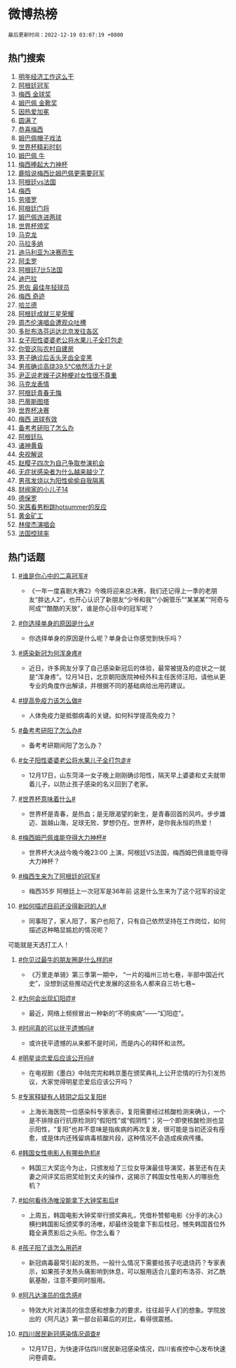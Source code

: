 # 微博热榜

`最后更新时间：2022-12-19 03:07:19 +0800`

## 热门搜索

1. [明年经济工作这么干](https://m.weibo.cn/search?containerid=100103type%3D1%26t%3D10%26q%3D%23%E6%98%8E%E5%B9%B4%E7%BB%8F%E6%B5%8E%E5%B7%A5%E4%BD%9C%E8%BF%99%E4%B9%88%E5%B9%B2%23&stream_entry_id=51&isnewpage=1&extparam=seat%3D1%26pos%3D0%26c_type%3D51%26cate%3D10103%26dgr%3D0%26filter_type%3Drealtimehot%26display_time%3D1671390438%26pre_seqid%3D1671390438683025171102&luicode=10000011&lfid=106003type%253D25%2526t%253D3%2526disable_hot%253D1%2526filter_type%253Drealtimehot)
1. [阿根廷冠军](https://m.weibo.cn/search?containerid=100103type%3D1%26t%3D10%26q%3D%23%E9%98%BF%E6%A0%B9%E5%BB%B7%E5%86%A0%E5%86%9B%23&stream_entry_id=31&isnewpage=1&extparam=seat%3D1%26filter_type%3Drealtimehot%26c_type%3D31%26band_rank%3D1%26cate%3D5001%26dgr%3D0%26lcate%3D5001%26pos%3D0%26realpos%3D1%26q%3D%2523%25E9%2598%25BF%25E6%25A0%25B9%25E5%25BB%25B7%25E5%2586%25A0%25E5%2586%259B%2523%26flag%3D4%26display_time%3D1671390438%26pre_seqid%3D1671390438683025171102&luicode=10000011&lfid=106003type%253D25%2526t%253D3%2526disable_hot%253D1%2526filter_type%253Drealtimehot)
1. [梅西 金球奖](https://m.weibo.cn/search?containerid=100103type%3D1%26t%3D10%26q%3D%23%E6%A2%85%E8%A5%BF+%E9%87%91%E7%90%83%E5%A5%96%23&stream_entry_id=31&isnewpage=1&extparam=seat%3D1%26filter_type%3Drealtimehot%26c_type%3D31%26band_rank%3D2%26cate%3D5001%26dgr%3D0%26lcate%3D5001%26pos%3D1%26realpos%3D2%26q%3D%2523%25E6%25A2%2585%25E8%25A5%25BF%2520%25E9%2587%2591%25E7%2590%2583%25E5%25A5%2596%2523%26flag%3D1%26display_time%3D1671390438%26pre_seqid%3D1671390438683025171102&luicode=10000011&lfid=106003type%253D25%2526t%253D3%2526disable_hot%253D1%2526filter_type%253Drealtimehot)
1. [姆巴佩 金靴奖](https://m.weibo.cn/search?containerid=100103type%3D1%26t%3D10%26q%3D%E5%A7%86%E5%B7%B4%E4%BD%A9+%E9%87%91%E9%9D%B4%E5%A5%96&stream_entry_id=31&isnewpage=1&extparam=seat%3D1%26filter_type%3Drealtimehot%26c_type%3D31%26band_rank%3D3%26cate%3D5001%26dgr%3D0%26lcate%3D5001%26pos%3D2%26realpos%3D3%26q%3D%25E5%25A7%2586%25E5%25B7%25B4%25E4%25BD%25A9%2520%25E9%2587%2591%25E9%259D%25B4%25E5%25A5%2596%26flag%3D1%26display_time%3D1671390438%26pre_seqid%3D1671390438683025171102&luicode=10000011&lfid=106003type%253D25%2526t%253D3%2526disable_hot%253D1%2526filter_type%253Drealtimehot)
1. [因热爱加冕](https://m.weibo.cn/search?containerid=100103type%3D1%26t%3D10%26q%3D%23%E5%9B%A0%E7%83%AD%E7%88%B1%E5%8A%A0%E5%86%95%23&stream_entry_id=31&isnewpage=1&extparam=seat%3D1%26filter_type%3Drealtimehot%26c_type%3D31%26band_rank%3D4%26cate%3D5001%26dgr%3D0%26lcate%3D5001%26pos%3D3%26topic_ad%3D1%26q%3D%2523%25E5%259B%25A0%25E7%2583%25AD%25E7%2588%25B1%25E5%258A%25A0%25E5%2586%2595%2523%26adid%3D175509%26display_time%3D1671390438%26pre_seqid%3D1671390438683025171102&luicode=10000011&lfid=106003type%253D25%2526t%253D3%2526disable_hot%253D1%2526filter_type%253Drealtimehot)
1. [圆满了](https://m.weibo.cn/search?containerid=100103type%3D1%26t%3D10%26q%3D%23%E5%9C%86%E6%BB%A1%E4%BA%86%23&stream_entry_id=31&isnewpage=1&extparam=seat%3D1%26filter_type%3Drealtimehot%26c_type%3D31%26band_rank%3D4%26cate%3D5001%26dgr%3D0%26lcate%3D5001%26pos%3D4%26realpos%3D4%26q%3D%2523%25E5%259C%2586%25E6%25BB%25A1%25E4%25BA%2586%2523%26flag%3D1%26display_time%3D1671390438%26pre_seqid%3D1671390438683025171102&luicode=10000011&lfid=106003type%253D25%2526t%253D3%2526disable_hot%253D1%2526filter_type%253Drealtimehot)
1. [恭喜梅西](https://m.weibo.cn/search?containerid=100103type%3D1%26t%3D10%26q%3D%23%E6%81%AD%E5%96%9C%E6%A2%85%E8%A5%BF%23&stream_entry_id=31&isnewpage=1&extparam=seat%3D1%26filter_type%3Drealtimehot%26c_type%3D31%26band_rank%3D5%26cate%3D5001%26dgr%3D0%26lcate%3D5001%26pos%3D5%26realpos%3D5%26q%3D%2523%25E6%2581%25AD%25E5%2596%259C%25E6%25A2%2585%25E8%25A5%25BF%2523%26flag%3D1%26display_time%3D1671390438%26pre_seqid%3D1671390438683025171102&luicode=10000011&lfid=106003type%253D25%2526t%253D3%2526disable_hot%253D1%2526filter_type%253Drealtimehot)
1. [姆巴佩帽子戏法](https://m.weibo.cn/search?containerid=100103type%3D1%26t%3D10%26q%3D%23%E5%A7%86%E5%B7%B4%E4%BD%A9%E5%B8%BD%E5%AD%90%E6%88%8F%E6%B3%95%23&stream_entry_id=31&isnewpage=1&extparam=seat%3D1%26filter_type%3Drealtimehot%26c_type%3D31%26band_rank%3D6%26cate%3D5001%26dgr%3D0%26lcate%3D5001%26pos%3D6%26realpos%3D6%26q%3D%2523%25E5%25A7%2586%25E5%25B7%25B4%25E4%25BD%25A9%25E5%25B8%25BD%25E5%25AD%2590%25E6%2588%258F%25E6%25B3%2595%2523%26flag%3D1%26display_time%3D1671390438%26pre_seqid%3D1671390438683025171102&luicode=10000011&lfid=106003type%253D25%2526t%253D3%2526disable_hot%253D1%2526filter_type%253Drealtimehot)
1. [世界杯精彩时刻](https://m.weibo.cn/search?containerid=100103type%3D1%26t%3D10%26q%3D%23%E4%B8%96%E7%95%8C%E6%9D%AF%E7%B2%BE%E5%BD%A9%E6%97%B6%E5%88%BB%23&stream_entry_id=31&isnewpage=1&extparam=seat%3D1%26filter_type%3Drealtimehot%26c_type%3D31%26band_rank%3D7%26cate%3D5001%26dgr%3D0%26lcate%3D5001%26pos%3D7%26topic_ad%3D1%26q%3D%2523%25E4%25B8%2596%25E7%2595%258C%25E6%259D%25AF%25E7%25B2%25BE%25E5%25BD%25A9%25E6%2597%25B6%25E5%2588%25BB%2523%26adid%3D175478%26display_time%3D1671390438%26pre_seqid%3D1671390438683025171102&luicode=10000011&lfid=106003type%253D25%2526t%253D3%2526disable_hot%253D1%2526filter_type%253Drealtimehot)
1. [姆巴佩 牛](https://m.weibo.cn/search?containerid=100103type%3D1%26t%3D10%26q%3D%E5%A7%86%E5%B7%B4%E4%BD%A9+%E7%89%9B&stream_entry_id=31&isnewpage=1&extparam=seat%3D1%26filter_type%3Drealtimehot%26c_type%3D31%26band_rank%3D7%26cate%3D5001%26dgr%3D0%26lcate%3D5001%26pos%3D8%26realpos%3D7%26q%3D%25E5%25A7%2586%25E5%25B7%25B4%25E4%25BD%25A9%2520%25E7%2589%259B%26flag%3D0%26display_time%3D1671390438%26pre_seqid%3D1671390438683025171102&luicode=10000011&lfid=106003type%253D25%2526t%253D3%2526disable_hot%253D1%2526filter_type%253Drealtimehot)
1. [梅西捧起大力神杯](https://m.weibo.cn/search?containerid=100103type%3D1%26t%3D10%26q%3D%23%E6%A2%85%E8%A5%BF%E6%8D%A7%E8%B5%B7%E5%A4%A7%E5%8A%9B%E7%A5%9E%E6%9D%AF%23&stream_entry_id=31&isnewpage=1&extparam=seat%3D1%26filter_type%3Drealtimehot%26c_type%3D31%26band_rank%3D8%26cate%3D5001%26dgr%3D0%26lcate%3D5001%26pos%3D9%26realpos%3D8%26q%3D%2523%25E6%25A2%2585%25E8%25A5%25BF%25E6%258D%25A7%25E8%25B5%25B7%25E5%25A4%25A7%25E5%258A%259B%25E7%25A5%259E%25E6%259D%25AF%2523%26flag%3D1%26display_time%3D1671390438%26pre_seqid%3D1671390438683025171102&luicode=10000011&lfid=106003type%253D25%2526t%253D3%2526disable_hot%253D1%2526filter_type%253Drealtimehot)
1. [鹿晗说梅西比姆巴佩更需要冠军](https://m.weibo.cn/search?containerid=100103type%3D1%26t%3D10%26q%3D%23%E9%B9%BF%E6%99%97%E8%AF%B4%E6%A2%85%E8%A5%BF%E6%AF%94%E5%A7%86%E5%B7%B4%E4%BD%A9%E6%9B%B4%E9%9C%80%E8%A6%81%E5%86%A0%E5%86%9B%23&stream_entry_id=31&isnewpage=1&extparam=seat%3D1%26filter_type%3Drealtimehot%26c_type%3D31%26band_rank%3D9%26cate%3D5001%26dgr%3D0%26lcate%3D5001%26pos%3D10%26realpos%3D9%26q%3D%2523%25E9%25B9%25BF%25E6%2599%2597%25E8%25AF%25B4%25E6%25A2%2585%25E8%25A5%25BF%25E6%25AF%2594%25E5%25A7%2586%25E5%25B7%25B4%25E4%25BD%25A9%25E6%259B%25B4%25E9%259C%2580%25E8%25A6%2581%25E5%2586%25A0%25E5%2586%259B%2523%26flag%3D0%26display_time%3D1671390438%26pre_seqid%3D1671390438683025171102&luicode=10000011&lfid=106003type%253D25%2526t%253D3%2526disable_hot%253D1%2526filter_type%253Drealtimehot)
1. [阿根廷vs法国](https://m.weibo.cn/search?containerid=100103type%3D1%26t%3D10%26q%3D%E9%98%BF%E6%A0%B9%E5%BB%B7vs%E6%B3%95%E5%9B%BD&stream_entry_id=31&isnewpage=1&extparam=seat%3D1%26filter_type%3Drealtimehot%26c_type%3D31%26band_rank%3D10%26cate%3D5001%26dgr%3D0%26lcate%3D5001%26pos%3D11%26realpos%3D10%26q%3D%25E9%2598%25BF%25E6%25A0%25B9%25E5%25BB%25B7vs%25E6%25B3%2595%25E5%259B%25BD%26flag%3D2%26display_time%3D1671390438%26pre_seqid%3D1671390438683025171102&luicode=10000011&lfid=106003type%253D25%2526t%253D3%2526disable_hot%253D1%2526filter_type%253Drealtimehot)
1. [梅西](https://m.weibo.cn/search?containerid=100103type%3D1%26t%3D10%26q%3D%E6%A2%85%E8%A5%BF&stream_entry_id=31&isnewpage=1&extparam=seat%3D1%26filter_type%3Drealtimehot%26c_type%3D31%26band_rank%3D11%26cate%3D5001%26dgr%3D0%26lcate%3D5001%26pos%3D12%26realpos%3D11%26q%3D%25E6%25A2%2585%25E8%25A5%25BF%26flag%3D0%26display_time%3D1671390438%26pre_seqid%3D1671390438683025171102&luicode=10000011&lfid=106003type%253D25%2526t%253D3%2526disable_hot%253D1%2526filter_type%253Drealtimehot)
1. [劳塔罗](https://m.weibo.cn/search?containerid=100103type%3D1%26t%3D10%26q%3D%E5%8A%B3%E5%A1%94%E7%BD%97&stream_entry_id=31&isnewpage=1&extparam=seat%3D1%26filter_type%3Drealtimehot%26c_type%3D31%26band_rank%3D12%26cate%3D5001%26dgr%3D0%26lcate%3D5001%26pos%3D13%26realpos%3D12%26q%3D%25E5%258A%25B3%25E5%25A1%2594%25E7%25BD%2597%26flag%3D0%26display_time%3D1671390438%26pre_seqid%3D1671390438683025171102&luicode=10000011&lfid=106003type%253D25%2526t%253D3%2526disable_hot%253D1%2526filter_type%253Drealtimehot)
1. [阿根廷门将](https://m.weibo.cn/search?containerid=100103type%3D1%26t%3D10%26q%3D%23%E9%98%BF%E6%A0%B9%E5%BB%B7%E9%97%A8%E5%B0%86%23&stream_entry_id=31&isnewpage=1&extparam=seat%3D1%26filter_type%3Drealtimehot%26c_type%3D31%26band_rank%3D13%26cate%3D5001%26dgr%3D0%26lcate%3D5001%26pos%3D14%26realpos%3D13%26q%3D%2523%25E9%2598%25BF%25E6%25A0%25B9%25E5%25BB%25B7%25E9%2597%25A8%25E5%25B0%2586%2523%26flag%3D0%26display_time%3D1671390438%26pre_seqid%3D1671390438683025171102&luicode=10000011&lfid=106003type%253D25%2526t%253D3%2526disable_hot%253D1%2526filter_type%253Drealtimehot)
1. [姆巴佩连进两球](https://m.weibo.cn/search?containerid=100103type%3D1%26t%3D10%26q%3D%23%E5%A7%86%E5%B7%B4%E4%BD%A9%E8%BF%9E%E8%BF%9B%E4%B8%A4%E7%90%83%23&stream_entry_id=31&isnewpage=1&extparam=seat%3D1%26filter_type%3Drealtimehot%26c_type%3D31%26band_rank%3D14%26cate%3D5001%26dgr%3D0%26lcate%3D5001%26pos%3D15%26realpos%3D14%26q%3D%2523%25E5%25A7%2586%25E5%25B7%25B4%25E4%25BD%25A9%25E8%25BF%259E%25E8%25BF%259B%25E4%25B8%25A4%25E7%2590%2583%2523%26flag%3D0%26display_time%3D1671390438%26pre_seqid%3D1671390438683025171102&luicode=10000011&lfid=106003type%253D25%2526t%253D3%2526disable_hot%253D1%2526filter_type%253Drealtimehot)
1. [世界杯颁奖](https://m.weibo.cn/search?containerid=100103type%3D1%26t%3D10%26q%3D%E4%B8%96%E7%95%8C%E6%9D%AF%E9%A2%81%E5%A5%96&stream_entry_id=31&isnewpage=1&extparam=seat%3D1%26filter_type%3Drealtimehot%26c_type%3D31%26band_rank%3D15%26cate%3D5001%26dgr%3D0%26lcate%3D5001%26pos%3D16%26realpos%3D15%26q%3D%25E4%25B8%2596%25E7%2595%258C%25E6%259D%25AF%25E9%25A2%2581%25E5%25A5%2596%26flag%3D1%26display_time%3D1671390438%26pre_seqid%3D1671390438683025171102&luicode=10000011&lfid=106003type%253D25%2526t%253D3%2526disable_hot%253D1%2526filter_type%253Drealtimehot)
1. [马克龙](https://m.weibo.cn/search?containerid=100103type%3D1%26t%3D10%26q%3D%23%E9%A9%AC%E5%85%8B%E9%BE%99%23&stream_entry_id=31&isnewpage=1&extparam=seat%3D1%26filter_type%3Drealtimehot%26c_type%3D31%26band_rank%3D16%26cate%3D5001%26dgr%3D0%26lcate%3D5001%26pos%3D17%26realpos%3D16%26q%3D%2523%25E9%25A9%25AC%25E5%2585%258B%25E9%25BE%2599%2523%26flag%3D0%26display_time%3D1671390438%26pre_seqid%3D1671390438683025171102&luicode=10000011&lfid=106003type%253D25%2526t%253D3%2526disable_hot%253D1%2526filter_type%253Drealtimehot)
1. [马拉多纳](https://m.weibo.cn/search?containerid=100103type%3D1%26t%3D10%26q%3D%E9%A9%AC%E6%8B%89%E5%A4%9A%E7%BA%B3&stream_entry_id=31&isnewpage=1&extparam=seat%3D1%26filter_type%3Drealtimehot%26c_type%3D31%26band_rank%3D17%26cate%3D5001%26dgr%3D0%26lcate%3D5001%26pos%3D18%26realpos%3D17%26q%3D%25E9%25A9%25AC%25E6%258B%2589%25E5%25A4%259A%25E7%25BA%25B3%26flag%3D0%26display_time%3D1671390438%26pre_seqid%3D1671390438683025171102&luicode=10000011&lfid=106003type%253D25%2526t%253D3%2526disable_hot%253D1%2526filter_type%253Drealtimehot)
1. [迪马利亚为决赛而生](https://m.weibo.cn/search?containerid=100103type%3D1%26t%3D10%26q%3D%23%E8%BF%AA%E9%A9%AC%E5%88%A9%E4%BA%9A%E4%B8%BA%E5%86%B3%E8%B5%9B%E8%80%8C%E7%94%9F%23&stream_entry_id=31&isnewpage=1&extparam=seat%3D1%26filter_type%3Drealtimehot%26c_type%3D31%26band_rank%3D18%26cate%3D5001%26dgr%3D0%26lcate%3D5001%26pos%3D19%26realpos%3D18%26q%3D%2523%25E8%25BF%25AA%25E9%25A9%25AC%25E5%2588%25A9%25E4%25BA%259A%25E4%25B8%25BA%25E5%2586%25B3%25E8%25B5%259B%25E8%2580%258C%25E7%2594%259F%2523%26flag%3D0%26display_time%3D1671390438%26pre_seqid%3D1671390438683025171102&luicode=10000011&lfid=106003type%253D25%2526t%253D3%2526disable_hot%253D1%2526filter_type%253Drealtimehot)
1. [阿圭罗](https://m.weibo.cn/search?containerid=100103type%3D1%26t%3D10%26q%3D%E9%98%BF%E5%9C%AD%E7%BD%97&stream_entry_id=31&isnewpage=1&extparam=seat%3D1%26filter_type%3Drealtimehot%26c_type%3D31%26band_rank%3D19%26cate%3D5001%26dgr%3D0%26lcate%3D5001%26pos%3D20%26realpos%3D19%26q%3D%25E9%2598%25BF%25E5%259C%25AD%25E7%25BD%2597%26flag%3D1%26display_time%3D1671390438%26pre_seqid%3D1671390438683025171102&luicode=10000011&lfid=106003type%253D25%2526t%253D3%2526disable_hot%253D1%2526filter_type%253Drealtimehot)
1. [阿根廷7比5法国](https://m.weibo.cn/search?containerid=100103type%3D1%26t%3D10%26q%3D%23%E9%98%BF%E6%A0%B9%E5%BB%B77%E6%AF%945%E6%B3%95%E5%9B%BD%23&stream_entry_id=31&isnewpage=1&extparam=seat%3D1%26filter_type%3Drealtimehot%26c_type%3D31%26band_rank%3D20%26cate%3D5001%26dgr%3D0%26lcate%3D5001%26pos%3D21%26realpos%3D20%26q%3D%2523%25E9%2598%25BF%25E6%25A0%25B9%25E5%25BB%25B77%25E6%25AF%25945%25E6%25B3%2595%25E5%259B%25BD%2523%26flag%3D1%26display_time%3D1671390438%26pre_seqid%3D1671390438683025171102&luicode=10000011&lfid=106003type%253D25%2526t%253D3%2526disable_hot%253D1%2526filter_type%253Drealtimehot)
1. [迪巴拉](https://m.weibo.cn/search?containerid=100103type%3D1%26t%3D10%26q%3D%E8%BF%AA%E5%B7%B4%E6%8B%89&stream_entry_id=31&isnewpage=1&extparam=seat%3D1%26filter_type%3Drealtimehot%26c_type%3D31%26band_rank%3D21%26cate%3D5001%26dgr%3D0%26lcate%3D5001%26pos%3D22%26realpos%3D21%26q%3D%25E8%25BF%25AA%25E5%25B7%25B4%25E6%258B%2589%26flag%3D0%26display_time%3D1671390438%26pre_seqid%3D1671390438683025171102&luicode=10000011&lfid=106003type%253D25%2526t%253D3%2526disable_hot%253D1%2526filter_type%253Drealtimehot)
1. [恩佐 最佳年轻球员](https://m.weibo.cn/search?containerid=100103type%3D1%26t%3D10%26q%3D%E6%81%A9%E4%BD%90+%E6%9C%80%E4%BD%B3%E5%B9%B4%E8%BD%BB%E7%90%83%E5%91%98&stream_entry_id=31&isnewpage=1&extparam=seat%3D1%26filter_type%3Drealtimehot%26c_type%3D31%26band_rank%3D22%26cate%3D5001%26dgr%3D0%26lcate%3D5001%26pos%3D23%26realpos%3D22%26q%3D%25E6%2581%25A9%25E4%25BD%2590%2520%25E6%259C%2580%25E4%25BD%25B3%25E5%25B9%25B4%25E8%25BD%25BB%25E7%2590%2583%25E5%2591%2598%26flag%3D1%26display_time%3D1671390438%26pre_seqid%3D1671390438683025171102&luicode=10000011&lfid=106003type%253D25%2526t%253D3%2526disable_hot%253D1%2526filter_type%253Drealtimehot)
1. [梅西 奇迹](https://m.weibo.cn/search?containerid=100103type%3D1%26t%3D10%26q%3D%E6%A2%85%E8%A5%BF+%E5%A5%87%E8%BF%B9&stream_entry_id=31&isnewpage=1&extparam=seat%3D1%26filter_type%3Drealtimehot%26c_type%3D31%26band_rank%3D23%26cate%3D5001%26dgr%3D0%26lcate%3D5001%26pos%3D24%26realpos%3D23%26q%3D%25E6%25A2%2585%25E8%25A5%25BF%2520%25E5%25A5%2587%25E8%25BF%25B9%26flag%3D1%26display_time%3D1671390438%26pre_seqid%3D1671390438683025171102&luicode=10000011&lfid=106003type%253D25%2526t%253D3%2526disable_hot%253D1%2526filter_type%253Drealtimehot)
1. [哈兰德](https://m.weibo.cn/search?containerid=100103type%3D1%26t%3D10%26q%3D%E5%93%88%E5%85%B0%E5%BE%B7&stream_entry_id=31&isnewpage=1&extparam=seat%3D1%26filter_type%3Drealtimehot%26c_type%3D31%26band_rank%3D24%26cate%3D5001%26dgr%3D0%26lcate%3D5001%26pos%3D25%26realpos%3D24%26q%3D%25E5%2593%2588%25E5%2585%25B0%25E5%25BE%25B7%26flag%3D1%26display_time%3D1671390438%26pre_seqid%3D1671390438683025171102&luicode=10000011&lfid=106003type%253D25%2526t%253D3%2526disable_hot%253D1%2526filter_type%253Drealtimehot)
1. [阿根廷成就三星荣耀](https://m.weibo.cn/search?containerid=100103type%3D1%26t%3D10%26q%3D%23%E9%98%BF%E6%A0%B9%E5%BB%B7%E6%88%90%E5%B0%B1%E4%B8%89%E6%98%9F%E8%8D%A3%E8%80%80%23&stream_entry_id=31&isnewpage=1&extparam=seat%3D1%26filter_type%3Drealtimehot%26c_type%3D31%26band_rank%3D25%26cate%3D5001%26dgr%3D0%26lcate%3D5001%26pos%3D26%26realpos%3D25%26q%3D%2523%25E9%2598%25BF%25E6%25A0%25B9%25E5%25BB%25B7%25E6%2588%2590%25E5%25B0%25B1%25E4%25B8%2589%25E6%2598%259F%25E8%258D%25A3%25E8%2580%2580%2523%26flag%3D1%26display_time%3D1671390438%26pre_seqid%3D1671390438683025171102&luicode=10000011&lfid=106003type%253D25%2526t%253D3%2526disable_hot%253D1%2526filter_type%253Drealtimehot)
1. [周杰伦演唱会遭观众吐槽](https://m.weibo.cn/search?containerid=100103type%3D1%26t%3D10%26q%3D%23%E5%91%A8%E6%9D%B0%E4%BC%A6%E6%BC%94%E5%94%B1%E4%BC%9A%E9%81%AD%E8%A7%82%E4%BC%97%E5%90%90%E6%A7%BD%23&stream_entry_id=31&isnewpage=1&extparam=seat%3D1%26filter_type%3Drealtimehot%26c_type%3D31%26band_rank%3D26%26cate%3D5001%26dgr%3D0%26lcate%3D5001%26pos%3D27%26realpos%3D26%26q%3D%2523%25E5%2591%25A8%25E6%259D%25B0%25E4%25BC%25A6%25E6%25BC%2594%25E5%2594%25B1%25E4%25BC%259A%25E9%2581%25AD%25E8%25A7%2582%25E4%25BC%2597%25E5%2590%2590%25E6%25A7%25BD%2523%26flag%3D0%26display_time%3D1671390438%26pre_seqid%3D1671390438683025171102&luicode=10000011&lfid=106003type%253D25%2526t%253D3%2526disable_hot%253D1%2526filter_type%253Drealtimehot)
1. [多批布洛芬运达北京发往各区](https://m.weibo.cn/search?containerid=100103type%3D1%26t%3D10%26q%3D%23%E5%A4%9A%E6%89%B9%E5%B8%83%E6%B4%9B%E8%8A%AC%E8%BF%90%E8%BE%BE%E5%8C%97%E4%BA%AC%E5%8F%91%E5%BE%80%E5%90%84%E5%8C%BA%23&stream_entry_id=31&isnewpage=1&extparam=seat%3D1%26filter_type%3Drealtimehot%26c_type%3D31%26band_rank%3D27%26cate%3D5001%26dgr%3D0%26lcate%3D5001%26pos%3D28%26realpos%3D27%26q%3D%2523%25E5%25A4%259A%25E6%2589%25B9%25E5%25B8%2583%25E6%25B4%259B%25E8%258A%25AC%25E8%25BF%2590%25E8%25BE%25BE%25E5%258C%2597%25E4%25BA%25AC%25E5%258F%2591%25E5%25BE%2580%25E5%2590%2584%25E5%258C%25BA%2523%26flag%3D0%26display_time%3D1671390438%26pre_seqid%3D1671390438683025171102&luicode=10000011&lfid=106003type%253D25%2526t%253D3%2526disable_hot%253D1%2526filter_type%253Drealtimehot)
1. [女子阳性婆婆老公将水果儿子全打包走](https://m.weibo.cn/search?containerid=100103type%3D1%26t%3D10%26q%3D%23%E5%A5%B3%E5%AD%90%E9%98%B3%E6%80%A7%E5%A9%86%E5%A9%86%E8%80%81%E5%85%AC%E5%B0%86%E6%B0%B4%E6%9E%9C%E5%84%BF%E5%AD%90%E5%85%A8%E6%89%93%E5%8C%85%E8%B5%B0%23&stream_entry_id=31&isnewpage=1&extparam=seat%3D1%26filter_type%3Drealtimehot%26c_type%3D31%26band_rank%3D28%26cate%3D5001%26dgr%3D0%26lcate%3D5001%26pos%3D29%26realpos%3D28%26q%3D%2523%25E5%25A5%25B3%25E5%25AD%2590%25E9%2598%25B3%25E6%2580%25A7%25E5%25A9%2586%25E5%25A9%2586%25E8%2580%2581%25E5%2585%25AC%25E5%25B0%2586%25E6%25B0%25B4%25E6%259E%259C%25E5%2584%25BF%25E5%25AD%2590%25E5%2585%25A8%25E6%2589%2593%25E5%258C%2585%25E8%25B5%25B0%2523%26flag%3D0%26display_time%3D1671390438%26pre_seqid%3D1671390438683025171102&luicode=10000011&lfid=106003type%253D25%2526t%253D3%2526disable_hot%253D1%2526filter_type%253Drealtimehot)
1. [你管这叫农村自建房](https://m.weibo.cn/search?containerid=100103type%3D1%26t%3D10%26q%3D%23%E4%BD%A0%E7%AE%A1%E8%BF%99%E5%8F%AB%E5%86%9C%E6%9D%91%E8%87%AA%E5%BB%BA%E6%88%BF%23&stream_entry_id=31&isnewpage=1&extparam=seat%3D1%26filter_type%3Drealtimehot%26c_type%3D31%26band_rank%3D29%26cate%3D5001%26dgr%3D0%26lcate%3D5001%26pos%3D30%26realpos%3D29%26q%3D%2523%25E4%25BD%25A0%25E7%25AE%25A1%25E8%25BF%2599%25E5%258F%25AB%25E5%2586%259C%25E6%259D%2591%25E8%2587%25AA%25E5%25BB%25BA%25E6%2588%25BF%2523%26flag%3D0%26display_time%3D1671390438%26pre_seqid%3D1671390438683025171102&luicode=10000011&lfid=106003type%253D25%2526t%253D3%2526disable_hot%253D1%2526filter_type%253Drealtimehot)
1. [男子确诊后舌头牙齿全变黑](https://m.weibo.cn/search?containerid=100103type%3D1%26t%3D10%26q%3D%23%E7%94%B7%E5%AD%90%E7%A1%AE%E8%AF%8A%E5%90%8E%E8%88%8C%E5%A4%B4%E7%89%99%E9%BD%BF%E5%85%A8%E5%8F%98%E9%BB%91%23&stream_entry_id=31&isnewpage=1&extparam=seat%3D1%26filter_type%3Drealtimehot%26c_type%3D31%26band_rank%3D30%26cate%3D5001%26dgr%3D0%26lcate%3D5001%26pos%3D31%26realpos%3D30%26q%3D%2523%25E7%2594%25B7%25E5%25AD%2590%25E7%25A1%25AE%25E8%25AF%258A%25E5%2590%258E%25E8%2588%258C%25E5%25A4%25B4%25E7%2589%2599%25E9%25BD%25BF%25E5%2585%25A8%25E5%258F%2598%25E9%25BB%2591%2523%26flag%3D0%26display_time%3D1671390438%26pre_seqid%3D1671390438683025171102&luicode=10000011&lfid=106003type%253D25%2526t%253D3%2526disable_hot%253D1%2526filter_type%253Drealtimehot)
1. [男孩确诊高烧39.5℃依然活力十足](https://m.weibo.cn/search?containerid=100103type%3D1%26t%3D10%26q%3D%23%E7%94%B7%E5%AD%A9%E7%A1%AE%E8%AF%8A%E9%AB%98%E7%83%A739.5%E2%84%83%E4%BE%9D%E7%84%B6%E6%B4%BB%E5%8A%9B%E5%8D%81%E8%B6%B3%23&stream_entry_id=31&isnewpage=1&extparam=seat%3D1%26filter_type%3Drealtimehot%26c_type%3D31%26band_rank%3D31%26cate%3D5001%26dgr%3D0%26lcate%3D5001%26pos%3D32%26realpos%3D31%26q%3D%2523%25E7%2594%25B7%25E5%25AD%25A9%25E7%25A1%25AE%25E8%25AF%258A%25E9%25AB%2598%25E7%2583%25A739.5%25E2%2584%2583%25E4%25BE%259D%25E7%2584%25B6%25E6%25B4%25BB%25E5%258A%259B%25E5%258D%2581%25E8%25B6%25B3%2523%26flag%3D0%26display_time%3D1671390438%26pre_seqid%3D1671390438683025171102&luicode=10000011&lfid=106003type%253D25%2526t%253D3%2526disable_hot%253D1%2526filter_type%253Drealtimehot)
1. [尹正说老嫂子这种梗对女性很不尊重](https://m.weibo.cn/search?containerid=100103type%3D1%26t%3D10%26q%3D%23%E5%B0%B9%E6%AD%A3%E8%AF%B4%E8%80%81%E5%AB%82%E5%AD%90%E8%BF%99%E7%A7%8D%E6%A2%97%E5%AF%B9%E5%A5%B3%E6%80%A7%E5%BE%88%E4%B8%8D%E5%B0%8A%E9%87%8D%23&stream_entry_id=31&isnewpage=1&extparam=seat%3D1%26filter_type%3Drealtimehot%26c_type%3D31%26band_rank%3D32%26cate%3D5001%26dgr%3D0%26lcate%3D5001%26pos%3D33%26realpos%3D32%26q%3D%2523%25E5%25B0%25B9%25E6%25AD%25A3%25E8%25AF%25B4%25E8%2580%2581%25E5%25AB%2582%25E5%25AD%2590%25E8%25BF%2599%25E7%25A7%258D%25E6%25A2%2597%25E5%25AF%25B9%25E5%25A5%25B3%25E6%2580%25A7%25E5%25BE%2588%25E4%25B8%258D%25E5%25B0%258A%25E9%2587%258D%2523%26flag%3D0%26display_time%3D1671390438%26pre_seqid%3D1671390438683025171102&luicode=10000011&lfid=106003type%253D25%2526t%253D3%2526disable_hot%253D1%2526filter_type%253Drealtimehot)
1. [马克龙表情](https://m.weibo.cn/search?containerid=100103type%3D1%26t%3D10%26q%3D%E9%A9%AC%E5%85%8B%E9%BE%99%E8%A1%A8%E6%83%85&stream_entry_id=31&isnewpage=1&extparam=seat%3D1%26filter_type%3Drealtimehot%26c_type%3D31%26band_rank%3D33%26cate%3D5001%26dgr%3D0%26lcate%3D5001%26pos%3D34%26realpos%3D33%26q%3D%25E9%25A9%25AC%25E5%2585%258B%25E9%25BE%2599%25E8%25A1%25A8%25E6%2583%2585%26flag%3D1%26display_time%3D1671390438%26pre_seqid%3D1671390438683025171102&luicode=10000011&lfid=106003type%253D25%2526t%253D3%2526disable_hot%253D1%2526filter_type%253Drealtimehot)
1. [阿根廷青春无悔](https://m.weibo.cn/search?containerid=100103type%3D1%26t%3D10%26q%3D%23%E9%98%BF%E6%A0%B9%E5%BB%B7%E9%9D%92%E6%98%A5%E6%97%A0%E6%82%94%23&stream_entry_id=31&isnewpage=1&extparam=seat%3D1%26filter_type%3Drealtimehot%26c_type%3D31%26band_rank%3D34%26cate%3D5001%26dgr%3D0%26lcate%3D5001%26pos%3D35%26realpos%3D34%26q%3D%2523%25E9%2598%25BF%25E6%25A0%25B9%25E5%25BB%25B7%25E9%259D%2592%25E6%2598%25A5%25E6%2597%25A0%25E6%2582%2594%2523%26flag%3D1%26display_time%3D1671390438%26pre_seqid%3D1671390438683025171102&luicode=10000011&lfid=106003type%253D25%2526t%253D3%2526disable_hot%253D1%2526filter_type%253Drealtimehot)
1. [巴蒂斯图塔](https://m.weibo.cn/search?containerid=100103type%3D1%26t%3D10%26q%3D%E5%B7%B4%E8%92%82%E6%96%AF%E5%9B%BE%E5%A1%94&stream_entry_id=31&isnewpage=1&extparam=seat%3D1%26filter_type%3Drealtimehot%26c_type%3D31%26band_rank%3D35%26cate%3D5001%26dgr%3D0%26lcate%3D5001%26pos%3D36%26realpos%3D35%26q%3D%25E5%25B7%25B4%25E8%2592%2582%25E6%2596%25AF%25E5%259B%25BE%25E5%25A1%2594%26flag%3D1%26display_time%3D1671390438%26pre_seqid%3D1671390438683025171102&luicode=10000011&lfid=106003type%253D25%2526t%253D3%2526disable_hot%253D1%2526filter_type%253Drealtimehot)
1. [世界杯决赛](https://m.weibo.cn/search?containerid=100103type%3D1%26t%3D10%26q%3D%23%E4%B8%96%E7%95%8C%E6%9D%AF%E5%86%B3%E8%B5%9B%23&stream_entry_id=31&isnewpage=1&extparam=seat%3D1%26filter_type%3Drealtimehot%26c_type%3D31%26band_rank%3D36%26cate%3D5001%26dgr%3D0%26lcate%3D5001%26pos%3D37%26realpos%3D36%26q%3D%2523%25E4%25B8%2596%25E7%2595%258C%25E6%259D%25AF%25E5%2586%25B3%25E8%25B5%259B%2523%26flag%3D0%26display_time%3D1671390438%26pre_seqid%3D1671390438683025171102&luicode=10000011&lfid=106003type%253D25%2526t%253D3%2526disable_hot%253D1%2526filter_type%253Drealtimehot)
1. [梅西 进球有效](https://m.weibo.cn/search?containerid=100103type%3D1%26t%3D10%26q%3D%E6%A2%85%E8%A5%BF+%E8%BF%9B%E7%90%83%E6%9C%89%E6%95%88&stream_entry_id=31&isnewpage=1&extparam=seat%3D1%26filter_type%3Drealtimehot%26c_type%3D31%26band_rank%3D37%26cate%3D5001%26dgr%3D0%26lcate%3D5001%26pos%3D38%26realpos%3D37%26q%3D%25E6%25A2%2585%25E8%25A5%25BF%2520%25E8%25BF%259B%25E7%2590%2583%25E6%259C%2589%25E6%2595%2588%26flag%3D0%26display_time%3D1671390438%26pre_seqid%3D1671390438683025171102&luicode=10000011&lfid=106003type%253D25%2526t%253D3%2526disable_hot%253D1%2526filter_type%253Drealtimehot)
1. [备考考研阳了怎么办](https://m.weibo.cn/search?containerid=100103type%3D1%26t%3D10%26q%3D%23%E5%A4%87%E8%80%83%E8%80%83%E7%A0%94%E9%98%B3%E4%BA%86%E6%80%8E%E4%B9%88%E5%8A%9E%23&stream_entry_id=31&isnewpage=1&extparam=seat%3D1%26filter_type%3Drealtimehot%26c_type%3D31%26band_rank%3D38%26cate%3D5001%26dgr%3D0%26lcate%3D5001%26pos%3D39%26realpos%3D38%26q%3D%2523%25E5%25A4%2587%25E8%2580%2583%25E8%2580%2583%25E7%25A0%2594%25E9%2598%25B3%25E4%25BA%2586%25E6%2580%258E%25E4%25B9%2588%25E5%258A%259E%2523%26flag%3D0%26display_time%3D1671390438%26pre_seqid%3D1671390438683025171102&luicode=10000011&lfid=106003type%253D25%2526t%253D3%2526disable_hot%253D1%2526filter_type%253Drealtimehot)
1. [阿根廷队](https://m.weibo.cn/search?containerid=100103type%3D1%26t%3D10%26q%3D%E9%98%BF%E6%A0%B9%E5%BB%B7%E9%98%9F&stream_entry_id=31&isnewpage=1&extparam=seat%3D1%26filter_type%3Drealtimehot%26c_type%3D31%26band_rank%3D39%26cate%3D5001%26dgr%3D0%26lcate%3D5001%26pos%3D40%26realpos%3D39%26q%3D%25E9%2598%25BF%25E6%25A0%25B9%25E5%25BB%25B7%25E9%2598%259F%26flag%3D0%26display_time%3D1671390438%26pre_seqid%3D1671390438683025171102&luicode=10000011&lfid=106003type%253D25%2526t%253D3%2526disable_hot%253D1%2526filter_type%253Drealtimehot)
1. [诸神黄昏](https://m.weibo.cn/search?containerid=100103type%3D1%26t%3D10%26q%3D%E8%AF%B8%E7%A5%9E%E9%BB%84%E6%98%8F&stream_entry_id=31&isnewpage=1&extparam=seat%3D1%26filter_type%3Drealtimehot%26c_type%3D31%26band_rank%3D40%26cate%3D5001%26dgr%3D0%26lcate%3D5001%26pos%3D41%26realpos%3D40%26q%3D%25E8%25AF%25B8%25E7%25A5%259E%25E9%25BB%2584%25E6%2598%258F%26flag%3D1%26display_time%3D1671390438%26pre_seqid%3D1671390438683025171102&luicode=10000011&lfid=106003type%253D25%2526t%253D3%2526disable_hot%253D1%2526filter_type%253Drealtimehot)
1. [央视解说](https://m.weibo.cn/search?containerid=100103type%3D1%26t%3D10%26q%3D%E5%A4%AE%E8%A7%86%E8%A7%A3%E8%AF%B4&stream_entry_id=31&isnewpage=1&extparam=seat%3D1%26filter_type%3Drealtimehot%26c_type%3D31%26band_rank%3D41%26cate%3D5001%26dgr%3D0%26lcate%3D5001%26pos%3D42%26realpos%3D41%26q%3D%25E5%25A4%25AE%25E8%25A7%2586%25E8%25A7%25A3%25E8%25AF%25B4%26flag%3D1%26display_time%3D1671390438%26pre_seqid%3D1671390438683025171102&luicode=10000011&lfid=106003type%253D25%2526t%253D3%2526disable_hot%253D1%2526filter_type%253Drealtimehot)
1. [赵樱子四次为自己争取参演机会](https://m.weibo.cn/search?containerid=100103type%3D1%26t%3D10%26q%3D%23%E8%B5%B5%E6%A8%B1%E5%AD%90%E5%9B%9B%E6%AC%A1%E4%B8%BA%E8%87%AA%E5%B7%B1%E4%BA%89%E5%8F%96%E5%8F%82%E6%BC%94%E6%9C%BA%E4%BC%9A%23&stream_entry_id=31&isnewpage=1&extparam=seat%3D1%26filter_type%3Drealtimehot%26c_type%3D31%26band_rank%3D42%26cate%3D5001%26dgr%3D0%26lcate%3D5001%26pos%3D43%26realpos%3D42%26q%3D%2523%25E8%25B5%25B5%25E6%25A8%25B1%25E5%25AD%2590%25E5%259B%259B%25E6%25AC%25A1%25E4%25B8%25BA%25E8%2587%25AA%25E5%25B7%25B1%25E4%25BA%2589%25E5%258F%2596%25E5%258F%2582%25E6%25BC%2594%25E6%259C%25BA%25E4%25BC%259A%2523%26flag%3D0%26display_time%3D1671390438%26pre_seqid%3D1671390438683025171102&luicode=10000011&lfid=106003type%253D25%2526t%253D3%2526disable_hot%253D1%2526filter_type%253Drealtimehot)
1. [无症状感染者为什么越来越少了](https://m.weibo.cn/search?containerid=100103type%3D1%26t%3D10%26q%3D%23%E6%97%A0%E7%97%87%E7%8A%B6%E6%84%9F%E6%9F%93%E8%80%85%E4%B8%BA%E4%BB%80%E4%B9%88%E8%B6%8A%E6%9D%A5%E8%B6%8A%E5%B0%91%E4%BA%86%23&stream_entry_id=31&isnewpage=1&extparam=seat%3D1%26filter_type%3Drealtimehot%26c_type%3D31%26band_rank%3D43%26cate%3D5001%26dgr%3D0%26lcate%3D5001%26pos%3D44%26realpos%3D43%26q%3D%2523%25E6%2597%25A0%25E7%2597%2587%25E7%258A%25B6%25E6%2584%259F%25E6%259F%2593%25E8%2580%2585%25E4%25B8%25BA%25E4%25BB%2580%25E4%25B9%2588%25E8%25B6%258A%25E6%259D%25A5%25E8%25B6%258A%25E5%25B0%2591%25E4%25BA%2586%2523%26flag%3D0%26display_time%3D1671390438%26pre_seqid%3D1671390438683025171102&luicode=10000011&lfid=106003type%253D25%2526t%253D3%2526disable_hot%253D1%2526filter_type%253Drealtimehot)
1. [男孩发烧以为阳性偷偷自我隔离](https://m.weibo.cn/search?containerid=100103type%3D1%26t%3D10%26q%3D%23%E7%94%B7%E5%AD%A9%E5%8F%91%E7%83%A7%E4%BB%A5%E4%B8%BA%E9%98%B3%E6%80%A7%E5%81%B7%E5%81%B7%E8%87%AA%E6%88%91%E9%9A%94%E7%A6%BB%23&stream_entry_id=31&isnewpage=1&extparam=seat%3D1%26filter_type%3Drealtimehot%26c_type%3D31%26band_rank%3D44%26cate%3D5001%26dgr%3D0%26lcate%3D5001%26pos%3D45%26realpos%3D44%26q%3D%2523%25E7%2594%25B7%25E5%25AD%25A9%25E5%258F%2591%25E7%2583%25A7%25E4%25BB%25A5%25E4%25B8%25BA%25E9%2598%25B3%25E6%2580%25A7%25E5%2581%25B7%25E5%2581%25B7%25E8%2587%25AA%25E6%2588%2591%25E9%259A%2594%25E7%25A6%25BB%2523%26flag%3D0%26display_time%3D1671390438%26pre_seqid%3D1671390438683025171102&luicode=10000011&lfid=106003type%253D25%2526t%253D3%2526disable_hot%253D1%2526filter_type%253Drealtimehot)
1. [财阀家的小儿子14](https://m.weibo.cn/search?containerid=100103type%3D1%26t%3D10%26q%3D%E8%B4%A2%E9%98%80%E5%AE%B6%E7%9A%84%E5%B0%8F%E5%84%BF%E5%AD%9014&stream_entry_id=31&isnewpage=1&extparam=seat%3D1%26filter_type%3Drealtimehot%26c_type%3D31%26band_rank%3D45%26cate%3D5001%26dgr%3D0%26lcate%3D5001%26pos%3D46%26realpos%3D45%26q%3D%25E8%25B4%25A2%25E9%2598%2580%25E5%25AE%25B6%25E7%259A%2584%25E5%25B0%258F%25E5%2584%25BF%25E5%25AD%259014%26flag%3D0%26display_time%3D1671390438%26pre_seqid%3D1671390438683025171102&luicode=10000011&lfid=106003type%253D25%2526t%253D3%2526disable_hot%253D1%2526filter_type%253Drealtimehot)
1. [德保罗](https://m.weibo.cn/search?containerid=100103type%3D1%26t%3D10%26q%3D%E5%BE%B7%E4%BF%9D%E7%BD%97&stream_entry_id=31&isnewpage=1&extparam=seat%3D1%26filter_type%3Drealtimehot%26c_type%3D31%26band_rank%3D46%26cate%3D5001%26dgr%3D0%26lcate%3D5001%26pos%3D47%26realpos%3D46%26q%3D%25E5%25BE%25B7%25E4%25BF%259D%25E7%25BD%2597%26flag%3D0%26display_time%3D1671390438%26pre_seqid%3D1671390438683025171102&luicode=10000011&lfid=106003type%253D25%2526t%253D3%2526disable_hot%253D1%2526filter_type%253Drealtimehot)
1. [宋茜看男粉跳hotsummer的反应](https://m.weibo.cn/search?containerid=100103type%3D1%26t%3D10%26q%3D%23%E5%AE%8B%E8%8C%9C%E7%9C%8B%E7%94%B7%E7%B2%89%E8%B7%B3hotsummer%E7%9A%84%E5%8F%8D%E5%BA%94%23&stream_entry_id=31&isnewpage=1&extparam=seat%3D1%26filter_type%3Drealtimehot%26c_type%3D31%26band_rank%3D47%26cate%3D5001%26dgr%3D0%26lcate%3D5001%26pos%3D48%26realpos%3D47%26q%3D%2523%25E5%25AE%258B%25E8%258C%259C%25E7%259C%258B%25E7%2594%25B7%25E7%25B2%2589%25E8%25B7%25B3hotsummer%25E7%259A%2584%25E5%258F%258D%25E5%25BA%2594%2523%26flag%3D0%26display_time%3D1671390438%26pre_seqid%3D1671390438683025171102&luicode=10000011&lfid=106003type%253D25%2526t%253D3%2526disable_hot%253D1%2526filter_type%253Drealtimehot)
1. [黄金矿工](https://m.weibo.cn/search?containerid=100103type%3D1%26t%3D10%26q%3D%E9%BB%84%E9%87%91%E7%9F%BF%E5%B7%A5&stream_entry_id=31&isnewpage=1&extparam=seat%3D1%26filter_type%3Drealtimehot%26c_type%3D31%26band_rank%3D48%26cate%3D5001%26dgr%3D0%26lcate%3D5001%26pos%3D49%26realpos%3D48%26q%3D%25E9%25BB%2584%25E9%2587%2591%25E7%259F%25BF%25E5%25B7%25A5%26flag%3D1%26display_time%3D1671390438%26pre_seqid%3D1671390438683025171102&luicode=10000011&lfid=106003type%253D25%2526t%253D3%2526disable_hot%253D1%2526filter_type%253Drealtimehot)
1. [林俊杰演唱会](https://m.weibo.cn/search?containerid=100103type%3D1%26t%3D10%26q%3D%E6%9E%97%E4%BF%8A%E6%9D%B0%E6%BC%94%E5%94%B1%E4%BC%9A&stream_entry_id=31&isnewpage=1&extparam=seat%3D1%26filter_type%3Drealtimehot%26c_type%3D31%26band_rank%3D49%26cate%3D5001%26dgr%3D0%26lcate%3D5001%26pos%3D50%26realpos%3D49%26q%3D%25E6%259E%2597%25E4%25BF%258A%25E6%259D%25B0%25E6%25BC%2594%25E5%2594%25B1%25E4%25BC%259A%26flag%3D0%26display_time%3D1671390438%26pre_seqid%3D1671390438683025171102&luicode=10000011&lfid=106003type%253D25%2526t%253D3%2526disable_hot%253D1%2526filter_type%253Drealtimehot)
1. [法国控球率](https://m.weibo.cn/search?containerid=100103type%3D1%26t%3D10%26q%3D%E6%B3%95%E5%9B%BD%E6%8E%A7%E7%90%83%E7%8E%87&stream_entry_id=31&isnewpage=1&extparam=seat%3D1%26filter_type%3Drealtimehot%26c_type%3D31%26band_rank%3D50%26cate%3D5001%26dgr%3D0%26lcate%3D5001%26pos%3D51%26realpos%3D50%26q%3D%25E6%25B3%2595%25E5%259B%25BD%25E6%258E%25A7%25E7%2590%2583%25E7%258E%2587%26flag%3D0%26display_time%3D1671390438%26pre_seqid%3D1671390438683025171102&luicode=10000011&lfid=106003type%253D25%2526t%253D3%2526disable_hot%253D1%2526filter_type%253Drealtimehot)

## 热门话题

1. [#谁是你心中的二喜冠军#](https://m.weibo.cn/search?containerid=231522type%3D1%26t%3D10%26q%3D%23%E8%B0%81%E6%98%AF%E4%BD%A0%E5%BF%83%E4%B8%AD%E7%9A%84%E4%BA%8C%E5%96%9C%E5%86%A0%E5%86%9B%23&stream_entry_id=128&isnewpage=1&extparam=seat%3D1%26pos%3D1-0-0%26c_type%3D128%26dgr%3D0%26cate%3D5004%26unitid%3D1671271295845%26lcate%3D5004%26display_time%3D1671390439%26pre_seqid%3D1671390034927026373126&luicode=10000011&lfid=231648_-_4)
    - 《一年一度喜剧大赛2》今晚将迎来总决赛，我们还记得上一季的老朋友“胖达人2”，也开心认识了新朋友“少爷和我”“小婉管乐”“某某某”“阿奇与阿成”“酷酷的天放”，谁是你心目中的冠军呢？

1. [#你选择单身的原因是什么#](https://m.weibo.cn/search?containerid=231522type%3D1%26t%3D10%26q%3D%23%E4%BD%A0%E9%80%89%E6%8B%A9%E5%8D%95%E8%BA%AB%E7%9A%84%E5%8E%9F%E5%9B%A0%E6%98%AF%E4%BB%80%E4%B9%88%23&stream_entry_id=128&isnewpage=1&extparam=seat%3D1%26pos%3D1-0-1%26c_type%3D128%26dgr%3D0%26cate%3D5004%26unitid%3D1671362760187%26lcate%3D5004%26display_time%3D1671390439%26pre_seqid%3D1671390034927026373126&luicode=10000011&lfid=231648_-_4)
    - 你选择单身的原因是什么呢？单身会让你感觉到快乐吗？

1. [#感染新冠为何浑身疼#](https://m.weibo.cn/search?containerid=231522type%3D1%26t%3D10%26q%3D%23%E6%84%9F%E6%9F%93%E6%96%B0%E5%86%A0%E4%B8%BA%E4%BD%95%E6%B5%91%E8%BA%AB%E7%96%BC%23&stream_entry_id=128&isnewpage=1&extparam=seat%3D1%26pos%3D1-0-2%26c_type%3D128%26dgr%3D0%26cate%3D5004%26unitid%3D1671232895153%26lcate%3D5004%26display_time%3D1671390439%26pre_seqid%3D1671390034927026373126&luicode=10000011&lfid=231648_-_4)
    - 近日，许多网友分享了自己感染新冠后的体验，最常被提及的症状之一就是“浑身疼”。12月14日，北京朝阳医院神经外科主任医师汪阳，请他从更专业的角度作出解读，并根据不同的基础病给出用药建议。

1. [#提高免疫力该怎么做#](https://m.weibo.cn/search?containerid=231522type%3D1%26t%3D10%26q%3D%23%E6%8F%90%E9%AB%98%E5%85%8D%E7%96%AB%E5%8A%9B%E8%AF%A5%E6%80%8E%E4%B9%88%E5%81%9A%23&stream_entry_id=128&isnewpage=1&extparam=seat%3D1%26pos%3D1-0-3%26c_type%3D128%26dgr%3D0%26cate%3D5004%26unitid%3D1671332792364%26lcate%3D5004%26display_time%3D1671390439%26pre_seqid%3D1671390034927026373126&luicode=10000011&lfid=231648_-_4)
    - 人体免疫力是抵御病毒的关键。如何科学提高免疫力？

1. [#备考考研阳了怎么办#](https://m.weibo.cn/search?containerid=231522type%3D1%26t%3D10%26q%3D%23%E5%A4%87%E8%80%83%E8%80%83%E7%A0%94%E9%98%B3%E4%BA%86%E6%80%8E%E4%B9%88%E5%8A%9E%23&stream_entry_id=128&isnewpage=1&extparam=seat%3D1%26pos%3D1-0-4%26c_type%3D128%26dgr%3D0%26cate%3D5004%26unitid%3D1671375682715%26lcate%3D5004%26display_time%3D1671390439%26pre_seqid%3D1671390034927026373126&luicode=10000011&lfid=231648_-_4)
    - 备考考研期间阳了怎么办？

1. [#女子阳性婆婆老公将水果儿子全打包走#](https://m.weibo.cn/search?containerid=231522type%3D1%26t%3D10%26q%3D%23%E5%A5%B3%E5%AD%90%E9%98%B3%E6%80%A7%E5%A9%86%E5%A9%86%E8%80%81%E5%85%AC%E5%B0%86%E6%B0%B4%E6%9E%9C%E5%84%BF%E5%AD%90%E5%85%A8%E6%89%93%E5%8C%85%E8%B5%B0%23&stream_entry_id=128&isnewpage=1&extparam=seat%3D1%26pos%3D1-0-5%26c_type%3D128%26dgr%3D0%26cate%3D5004%26unitid%3D1671374762823%26lcate%3D5004%26display_time%3D1671390439%26pre_seqid%3D1671390034927026373126&luicode=10000011&lfid=231648_-_4)
    - 12月17日，山东菏泽一女子晚上刚刚确诊阳性，隔天早上婆婆和丈夫就带着儿子，以防止孩子感染的名义回到了老家。

1. [#世界杯意味着什么#](https://m.weibo.cn/search?containerid=231522type%3D1%26t%3D10%26q%3D%23%E4%B8%96%E7%95%8C%E6%9D%AF%E6%84%8F%E5%91%B3%E7%9D%80%E4%BB%80%E4%B9%88%23&stream_entry_id=128&isnewpage=1&extparam=seat%3D1%26pos%3D1-0-6%26c_type%3D128%26dgr%3D0%26cate%3D5004%26unitid%3D1671370558595%26lcate%3D5004%26display_time%3D1671390439%26pre_seqid%3D1671390034927026373126&luicode=10000011&lfid=231648_-_4)
    - 世界杯是青春，是热血；是无限渴望的新生，是青春回首的风吟。步步雄迈、跋越山海，足球无败、梦想仍在。世界杯，是你我永恒的热爱！

1. [#梅西姆巴佩谁能夺得大力神杯#](https://m.weibo.cn/search?containerid=231522type%3D1%26t%3D10%26q%3D%23%E6%A2%85%E8%A5%BF%E5%A7%86%E5%B7%B4%E4%BD%A9%E8%B0%81%E8%83%BD%E5%A4%BA%E5%BE%97%E5%A4%A7%E5%8A%9B%E7%A5%9E%E6%9D%AF%23&stream_entry_id=128&isnewpage=1&extparam=seat%3D1%26pos%3D1-0-7%26c_type%3D128%26dgr%3D0%26cate%3D5004%26unitid%3D1671369364616%26lcate%3D5004%26display_time%3D1671390439%26pre_seqid%3D1671390034927026373126&luicode=10000011&lfid=231648_-_4)
    - 世界杯大决战今晚今晚23:00 上演，阿根廷VS法国，梅西姆巴佩谁能夺得大力神杯？

1. [#梅西生来为了阿根廷的冠军#](https://m.weibo.cn/search?containerid=231522type%3D1%26t%3D10%26q%3D%23%E6%A2%85%E8%A5%BF%E7%94%9F%E6%9D%A5%E4%B8%BA%E4%BA%86%E9%98%BF%E6%A0%B9%E5%BB%B7%E7%9A%84%E5%86%A0%E5%86%9B%23&stream_entry_id=128&isnewpage=1&extparam=seat%3D1%26pos%3D1-0-8%26c_type%3D128%26dgr%3D0%26cate%3D5004%26unitid%3D1671390056428%26lcate%3D5004%26display_time%3D1671390439%26pre_seqid%3D1671390034927026373126&luicode=10000011&lfid=231648_-_4)
    - 梅西35岁 阿根廷上一次冠军是36年前  这是什么生来为了这个冠军的设定

1. [#如何描述目前还没得新冠的人#](https://m.weibo.cn/search?containerid=231522type%3D1%26t%3D10%26q%3D%23%E5%A6%82%E4%BD%95%E6%8F%8F%E8%BF%B0%E7%9B%AE%E5%89%8D%E8%BF%98%E6%B2%A1%E5%BE%97%E6%96%B0%E5%86%A0%E7%9A%84%E4%BA%BA%23&stream_entry_id=128&isnewpage=1&extparam=seat%3D1%26pos%3D1-0-9%26c_type%3D128%26dgr%3D0%26cate%3D5004%26unitid%3D1671343568701%26lcate%3D5004%26display_time%3D1671390439%26pre_seqid%3D1671390034927026373126&luicode=10000011&lfid=231648_-_4)
    - 同事阳了，家人阳了，客户也阳了，只有自己依然坚持在工作岗位，如何描述这种略显尴尬的情况呢？

可能就是天选打工人！

1. [#你见过最牛的朋友圈是什么样的#](https://m.weibo.cn/search?containerid=231522type%3D1%26t%3D10%26q%3D%23%E4%BD%A0%E8%A7%81%E8%BF%87%E6%9C%80%E7%89%9B%E7%9A%84%E6%9C%8B%E5%8F%8B%E5%9C%88%E6%98%AF%E4%BB%80%E4%B9%88%E6%A0%B7%E7%9A%84%23&stream_entry_id=128&isnewpage=1&extparam=seat%3D1%26pos%3D1-0-10%26c_type%3D128%26dgr%3D0%26cate%3D5004%26unitid%3D1671362763158%26lcate%3D5004%26display_time%3D1671390439%26pre_seqid%3D1671390034927026373126&luicode=10000011&lfid=231648_-_4)
    - 《万里走单骑》第三季第一期中， “一片的福州三坊七巷，半部中国近代史”，没想到这些推动近代史发展的这些名人都来自三坊七巷~

1. [#为何会出现幻阳症#](https://m.weibo.cn/search?containerid=231522type%3D1%26t%3D10%26q%3D%23%E4%B8%BA%E4%BD%95%E4%BC%9A%E5%87%BA%E7%8E%B0%E5%B9%BB%E9%98%B3%E7%97%87%23&stream_entry_id=128&isnewpage=1&extparam=seat%3D1%26pos%3D1-0-11%26c_type%3D128%26dgr%3D0%26cate%3D5004%26unitid%3D1671324969875%26lcate%3D5004%26display_time%3D1671390439%26pre_seqid%3D1671390034927026373126&luicode=10000011&lfid=231648_-_4)
    - 最近，网络上频频冒出一种新的“不明疾病”——“幻阳症”。

1. [#时间真的可以抚平遗憾吗#](https://m.weibo.cn/search?containerid=231522type%3D1%26t%3D10%26q%3D%23%E6%97%B6%E9%97%B4%E7%9C%9F%E7%9A%84%E5%8F%AF%E4%BB%A5%E6%8A%9A%E5%B9%B3%E9%81%97%E6%86%BE%E5%90%97%23&stream_entry_id=128&isnewpage=1&extparam=seat%3D1%26pos%3D1-0-12%26c_type%3D128%26dgr%3D0%26cate%3D5004%26unitid%3D1671285398291%26lcate%3D5004%26display_time%3D1671390439%26pre_seqid%3D1671390034927026373126&luicode=10000011&lfid=231648_-_4)
    - 或许抚平遗憾的从来都不是时间，而是内心的释怀和淡然。

1. [#明星谈恋爱后应该公开吗#](https://m.weibo.cn/search?containerid=231522type%3D1%26t%3D10%26q%3D%23%E6%98%8E%E6%98%9F%E8%B0%88%E6%81%8B%E7%88%B1%E5%90%8E%E5%BA%94%E8%AF%A5%E5%85%AC%E5%BC%80%E5%90%97%23&stream_entry_id=128&isnewpage=1&extparam=seat%3D1%26pos%3D1-0-13%26c_type%3D128%26dgr%3D0%26cate%3D5004%26unitid%3D1671361860973%26lcate%3D5004%26display_time%3D1671390439%26pre_seqid%3D1671390034927026373126&luicode=10000011&lfid=231648_-_4)
    - 在电视剧《墨白》中陆完完和韩京墨在颁奖典礼上公开恋情的行为引发热议，大家觉得明星恋爱后应该公开吗？

1. [#专家释疑有人转阴之后又复阳#](https://m.weibo.cn/search?containerid=231522type%3D1%26t%3D10%26q%3D%23%E4%B8%93%E5%AE%B6%E9%87%8A%E7%96%91%E6%9C%89%E4%BA%BA%E8%BD%AC%E9%98%B4%E4%B9%8B%E5%90%8E%E5%8F%88%E5%A4%8D%E9%98%B3%23&stream_entry_id=128&isnewpage=1&extparam=seat%3D1%26pos%3D1-0-14%26c_type%3D128%26dgr%3D0%26cate%3D5004%26unitid%3D1671242211274%26lcate%3D5004%26display_time%3D1671390439%26pre_seqid%3D1671390034927026373126&luicode=10000011&lfid=231648_-_4)
    - 上海长海医院一位感染科专家表示，复阳需要经过核酸检测来确认，一个是不排除自行抗原检测的“假阳性”或“假阴性”；另一个即使核酸检测也显示阳性，“复阳”也并不意味是指疾病的再次复发，很可能是当初还没有痊愈，或是体内还残留病毒核酸片段，这种情况不会造成疾病传播。

1. [#韩国女性电影人有哪些危机#](https://m.weibo.cn/search?containerid=231522type%3D1%26t%3D10%26q%3D%23%E9%9F%A9%E5%9B%BD%E5%A5%B3%E6%80%A7%E7%94%B5%E5%BD%B1%E4%BA%BA%E6%9C%89%E5%93%AA%E4%BA%9B%E5%8D%B1%E6%9C%BA%23&stream_entry_id=128&isnewpage=1&extparam=seat%3D1%26pos%3D1-0-15%26c_type%3D128%26dgr%3D0%26cate%3D5004%26unitid%3D1671241011327%26lcate%3D5004%26display_time%3D1671390439%26pre_seqid%3D1671390034927026373126&luicode=10000011&lfid=231648_-_4)
    - 韩国三大奖迄今为止，只颁发给了三位女导演最佳导演奖，甚至还有在夫妻之间评奖后把奖给到丈夫的操作，这揭示了韩国女性电影人的哪些危机？

1. [#如何看待汤唯没能拿下大钟奖影后#](https://m.weibo.cn/search?containerid=231522type%3D1%26t%3D10%26q%3D%23%E5%A6%82%E4%BD%95%E7%9C%8B%E5%BE%85%E6%B1%A4%E5%94%AF%E6%B2%A1%E8%83%BD%E6%8B%BF%E4%B8%8B%E5%A4%A7%E9%92%9F%E5%A5%96%E5%BD%B1%E5%90%8E%23&stream_entry_id=128&isnewpage=1&extparam=seat%3D1%26pos%3D1-0-16%26c_type%3D128%26dgr%3D0%26cate%3D5004%26unitid%3D1671237708341%26lcate%3D5004%26display_time%3D1671390439%26pre_seqid%3D1671390034927026373126&luicode=10000011&lfid=231648_-_4)
    - 上周五，韩国电影大钟奖举行颁奖典礼，凭借朴赞郁电影《分手的决心》横扫韩国影坛颁奖季的汤唯，却最终没能拿下影后桂冠，憾失韩国首位外籍全满贯影后之头衔。你怎么看？

1. [#孩子阳了该怎么用药#](https://m.weibo.cn/search?containerid=231522type%3D1%26t%3D10%26q%3D%23%E5%AD%A9%E5%AD%90%E9%98%B3%E4%BA%86%E8%AF%A5%E6%80%8E%E4%B9%88%E7%94%A8%E8%8D%AF%23&stream_entry_id=128&isnewpage=1&extparam=seat%3D1%26pos%3D1-0-17%26c_type%3D128%26dgr%3D0%26cate%3D5004%26unitid%3D1671366361682%26lcate%3D5004%26display_time%3D1671390439%26pre_seqid%3D1671390034927026373126&luicode=10000011&lfid=231648_-_4)
    - 新冠病毒最常引起的发热，一般什么情况下需要给孩子吃退烧药？专家表示，如果孩子发热头痛影响到休息，可以服用适合儿童的布洛芬、对乙酰氨基酚，注意不要同时服用。

1. [#阿凡达演员的信念感#](https://m.weibo.cn/search?containerid=231522type%3D1%26t%3D10%26q%3D%23%E9%98%BF%E5%87%A1%E8%BE%BE%E6%BC%94%E5%91%98%E7%9A%84%E4%BF%A1%E5%BF%B5%E6%84%9F%23&stream_entry_id=128&isnewpage=1&extparam=seat%3D1%26pos%3D1-0-18%26c_type%3D128%26dgr%3D0%26cate%3D5004%26unitid%3D1671353159088%26lcate%3D5004%26display_time%3D1671390439%26pre_seqid%3D1671390034927026373126&luicode=10000011&lfid=231648_-_4)
    - 特效大片对演员的信念感和想象力的要求，往往超乎人们的想象。学院放出的《阿凡达》第一部台前幕后的对比，看得很震撼。

1. [#四川居民新冠感染情况调查#](https://m.weibo.cn/search?containerid=231522type%3D1%26t%3D10%26q%3D%23%E5%9B%9B%E5%B7%9D%E5%B1%85%E6%B0%91%E6%96%B0%E5%86%A0%E6%84%9F%E6%9F%93%E6%83%85%E5%86%B5%E8%B0%83%E6%9F%A5%23&stream_entry_id=128&isnewpage=1&extparam=seat%3D1%26pos%3D1-0-19%26c_type%3D128%26dgr%3D0%26cate%3D5004%26unitid%3D1671345662014%26lcate%3D5004%26display_time%3D1671390439%26pre_seqid%3D1671390034927026373126&luicode=10000011&lfid=231648_-_4)
    - 12月17日，为快速评估四川居民新冠感染情况，四川省疾控中心发布快速问卷调查。

